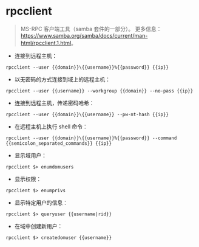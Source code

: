 # rpcclient

> MS-RPC 客户端工具（samba 套件的一部分）。
> 更多信息：<https://www.samba.org/samba/docs/current/man-html/rpcclient.1.html>。

- 连接到远程主机：

`rpcclient --user {{domain}}\{{username}}%{{password}} {{ip}}`

- 以无密码的方式连接到域上的远程主机：

`rpcclient --user {{username}} --workgroup {{domain}} --no-pass {{ip}}`

- 连接到远程主机，传递密码哈希：

`rpcclient --user {{domain}}\{{username}} --pw-nt-hash {{ip}}`

- 在远程主机上执行 shell 命令：

`rpcclient --user {{domain}}\{{username}}%{{password}} --command {{semicolon_separated_commands}} {{ip}}`

- 显示域用户：

`rpcclient $> enumdomusers`

- 显示权限：

`rpcclient $> enumprivs`

- 显示特定用户的信息：

`rpcclient $> queryuser {{username|rid}}`

- 在域中创建新用户：

`rpcclient $> createdomuser {{username}}`